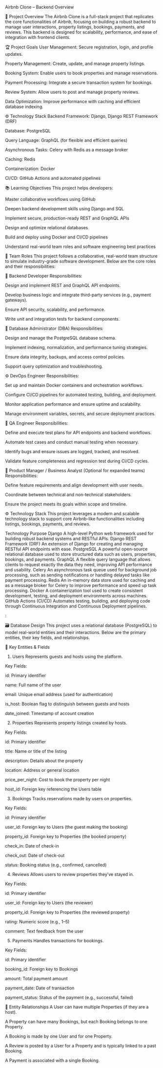 Airbnb Clone – Backend Overview

🚀 Project Overview
The Airbnb Clone is a full-stack project that replicates the core functionalities of Airbnb, focusing on building a robust backend to manage user interactions, property listings, bookings, payments, and reviews. This backend is designed for scalability, performance, and ease of integration with frontend clients.

🏆 Project Goals
User Management: Secure registration, login, and profile updates.

Property Management: Create, update, and manage property listings.

Booking System: Enable users to book properties and manage reservations.

Payment Processing: Integrate a secure transaction system for bookings.

Review System: Allow users to post and manage property reviews.

Data Optimization: Improve performance with caching and efficient database indexing.

⚙️ Technology Stack
Backend Framework: Django, Django REST Framework (DRF)

Database: PostgreSQL

Query Language: GraphQL (for flexible and efficient queries)

Asynchronous Tasks: Celery with Redis as a message broker

Caching: Redis

Containerization: Docker

CI/CD: GitHub Actions and automated pipelines

📚 Learning Objectives
This project helps developers:

Master collaborative workflows using GitHub

Deepen backend development skills using Django and SQL

Implement secure, production-ready REST and GraphQL APIs

Design and optimize relational databases

Build and deploy using Docker and CI/CD pipelines

Understand real-world team roles and software engineering best practices



👥 Team Roles
This project follows a collaborative, real-world team structure to simulate industry-grade software development. Below are the core roles and their responsibilities:

🔧 Backend Developer
Responsibilities:

Design and implement REST and GraphQL API endpoints.

Develop business logic and integrate third-party services (e.g., payment gateways).

Ensure API security, scalability, and performance.

Write unit and integration tests for backend components.

🧩 Database Administrator (DBA)
Responsibilities:

Design and manage the PostgreSQL database schema.

Implement indexing, normalization, and performance tuning strategies.

Ensure data integrity, backups, and access control policies.

Support query optimization and troubleshooting.

⚙️ DevOps Engineer
Responsibilities:

Set up and maintain Docker containers and orchestration workflows.

Configure CI/CD pipelines for automated testing, building, and deployment.

Monitor application performance and ensure uptime and scalability.

Manage environment variables, secrets, and secure deployment practices.

🧪 QA Engineer
Responsibilities:

Define and execute test plans for API endpoints and backend workflows.

Automate test cases and conduct manual testing when necessary.

Identify bugs and ensure issues are logged, tracked, and resolved.

Validate feature completeness and regression test during CI/CD cycles.

🎨 Product Manager / Business Analyst (Optional for expanded teams)
Responsibilities:

Define feature requirements and align development with user needs.

Coordinate between technical and non-technical stakeholders.

Ensure the project meets its goals within scope and timeline.


⚙️ Technology Stack
This project leverages a modern and scalable technology stack to support core Airbnb-like functionalities including listings, bookings, payments, and reviews.

Technology	Purpose
Django	A high-level Python web framework used for building robust backend systems and RESTful APIs.
Django REST Framework (DRF)	An extension of Django for creating and managing RESTful API endpoints with ease.
PostgreSQL	A powerful open-source relational database used to store structured data such as users, properties, bookings, and payments.
GraphQL	A flexible query language that allows clients to request exactly the data they need, improving API performance and usability.
Celery	An asynchronous task queue used for background job processing, such as sending notifications or handling delayed tasks like payment processing.
Redis	An in-memory data store used for caching and as a message broker for Celery to improve performance and speed up task processing.
Docker	A containerization tool used to create consistent development, testing, and deployment environments across machines.
GitHub Actions (CI/CD)	Automates testing, building, and deploying code through Continuous Integration and Continuous Deployment pipelines.

:

🗃️ Database Design
This project uses a relational database (PostgreSQL) to model real-world entities and their interactions. Below are the primary entities, their key fields, and relationships.

📌 Key Entities & Fields
1. Users
Represents guests and hosts using the platform.

Key Fields:

id: Primary identifier

name: Full name of the user

email: Unique email address (used for authentication)

is_host: Boolean flag to distinguish between guests and hosts

date_joined: Timestamp of account creation

2. Properties
Represents property listings created by hosts.

Key Fields:

id: Primary identifier

title: Name or title of the listing

description: Details about the property

location: Address or general location

price_per_night: Cost to book the property per night

host_id: Foreign key referencing the Users table

3. Bookings
Tracks reservations made by users on properties.

Key Fields:

id: Primary identifier

user_id: Foreign key to Users (the guest making the booking)

property_id: Foreign key to Properties (the booked property)

check_in: Date of check-in

check_out: Date of check-out

status: Booking status (e.g., confirmed, cancelled)

4. Reviews
Allows users to review properties they’ve stayed in.

Key Fields:

id: Primary identifier

user_id: Foreign key to Users (the reviewer)

property_id: Foreign key to Properties (the reviewed property)

rating: Numeric score (e.g., 1–5)

comment: Text feedback from the user

5. Payments
Handles transactions for bookings.

Key Fields:

id: Primary identifier

booking_id: Foreign key to Bookings

amount: Total payment amount

payment_date: Date of transaction

payment_status: Status of the payment (e.g., successful, failed)

🔗 Entity Relationships
A User can have multiple Properties (if they are a host).

A Property can have many Bookings, but each Booking belongs to one Property.

A Booking is made by one User and for one Property.

A Review is posted by a User for a Property and is typically linked to a past Booking.

A Payment is associated with a single Booking.

